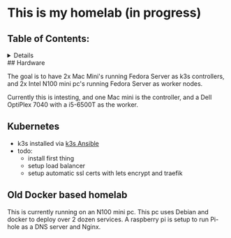 # This is my homelab (in progress)

## Table of Contents:
<details>
- Hardware
- Kubernetes setup
- Old Docker based homelab
</details>
## Hardware

The goal is to have 2x Mac Mini's running Fedora Server as k3s controllers, and 2x Intel N100 mini pc's running Fedora Server as worker nodes. 

Currently this is intesting, and one Mac mini is the controller, and a Dell OptiPlex 7040 with a i5-6500T as the worker.
    
## Kubernetes

- k3s installed via [k3s Ansible](https://github.com/k3s-io/k3s-ansible)
- todo:
    - install first thing
    - setup load balancer
    - setup automatic ssl certs with lets encrypt and traefik

## Old Docker based homelab

This is currently running on an N100 mini pc.
This pc uses Debian and docker to deploy over 2 dozen services.
A raspberry pi is setup to run Pi-hole as a DNS server and Nginx.
